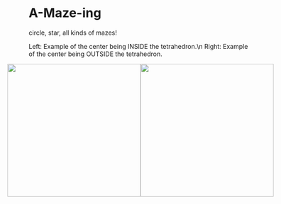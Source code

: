 # A-Maze-ing
 circle, star, all kinds of mazes!

Left: Example of the center being INSIDE the tetrahedron.\n
Right: Example of the center being OUTSIDE the tetrahedron.
<div style="display: flex; justify-content: center;">
    <img src="demos/sped_maze_dfs.gif" width="300">
    <img src="sped_maze_hunt_and_kill.gif" width="300">
</div>
